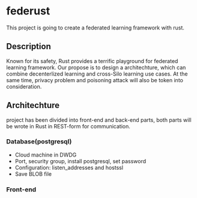 # federust
This project is going to create a federated learning framework with rust.

## Description
Known for its safety, Rust provides a terrific playground for federated learning framework. Our propose is to design a architechture, which can combine decenterlized learning and cross-Silo learning use cases. At the same time, privacy problem and poisoning attack will also be token into consideration.

## Architechture
project has been divided into front-end and back-end parts, both parts will be wrote in Rust in REST-form for communication.

### Database(postgresql)
- Cloud machine in DWDG
- Port, security group, install postgresql, set password
- Configuration: listen_addresses and hostssl 
- Save BLOB file


### Front-end



